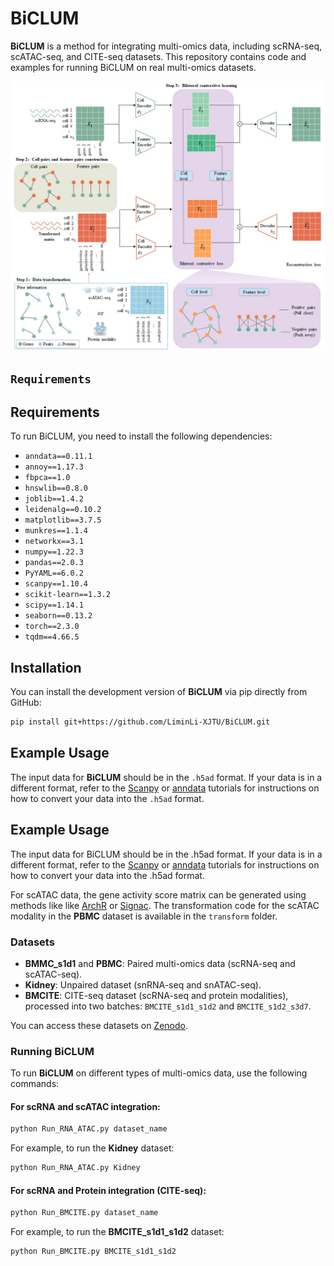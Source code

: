 # BiCLUM

**BiCLUM** is a method for integrating multi-omics data, including scRNA-seq, scATAC-seq, and CITE-seq datasets. This repository contains code and examples for running BiCLUM on real multi-omics datasets.

![image](https://github.com/LiminLi-xjtu/BiCLUM/blob/master/img/BiCLUM_arch.jpg)

    
## `Requirements`

## Requirements

To run BiCLUM, you need to install the following dependencies:

- `anndata==0.11.1`
- `annoy==1.17.3`
- `fbpca==1.0`
- `hnswlib==0.8.0`
- `joblib==1.4.2`
- `leidenalg==0.10.2`
- `matplotlib==3.7.5`
- `munkres==1.1.4`
- `networkx==3.1`
- `numpy==1.22.3`
- `pandas==2.0.3`
- `PyYAML==6.0.2`
- `scanpy==1.10.4`
- `scikit-learn==1.3.2`
- `scipy==1.14.1`
- `seaborn==0.13.2`
- `torch==2.3.0`
- `tqdm==4.66.5`

## Installation

You can install the development version of **BiCLUM** via pip directly from GitHub:

```bash
pip install git+https://github.com/LiminLi-XJTU/BiCLUM.git
```

## Example Usage

The input data for **BiCLUM** should be in the `.h5ad` format. If your data is in a different format, refer to the [Scanpy](https://scanpy.readthedocs.io/en/stable/) or [anndata](https://anndata.readthedocs.io/en/latest/) tutorials for instructions on how to convert your data into the `.h5ad` format.

## Example Usage

The input data for BiCLUM should be in the .h5ad format. If your data is in a different format, refer to the [Scanpy](https://scanpy.readthedocs.io/en/stable/) or [anndata](https://anndata.readthedocs.io/en/stable/) tutorials for instructions on how to convert your data into the .h5ad format.

For scATAC data, the gene activity score matrix can be generated using methods like like [ArchR](https://www.archrproject.com/) or [Signac](https://stuartlab.org/signac/). The transformation code for the scATAC modality in the **PBMC** dataset is available in the `transform` folder.


### Datasets

- **BMMC_s1d1** and **PBMC**: Paired multi-omics data (scRNA-seq and scATAC-seq).
- **Kidney**: Unpaired dataset (snRNA-seq and snATAC-seq).
- **BMCITE**: CITE-seq dataset (scRNA-seq and protein modalities), processed into two batches: `BMCITE_s1d1_s1d2` and `BMCITE_s1d2_s3d7`.

You can access these datasets on [Zenodo](https://zenodo.org/uploads/14506611).


### Running BiCLUM

To run **BiCLUM** on different types of multi-omics data, use the following commands:

#### For scRNA and scATAC integration:

```bash
python Run_RNA_ATAC.py dataset_name
```

For example, to run the **Kidney** dataset:

```bash
python Run_RNA_ATAC.py Kidney
```

#### For scRNA and Protein integration (CITE-seq):

```bash
python Run_BMCITE.py dataset_name
```

For example, to run the **BMCITE_s1d1_s1d2** dataset:

```bash
python Run_BMCITE.py BMCITE_s1d1_s1d2
```




